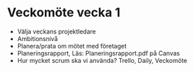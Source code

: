 # Veckomöte vecka 1

- Välja veckans projektledare
- Ambitionsnivå
- Planera/prata om mötet med företaget
- Planeringsrapport, Läs: Planeringsrapport.pdf på Canvas
- Hur mycket scrum ska vi använda? Trello, Daily, Veckomöte